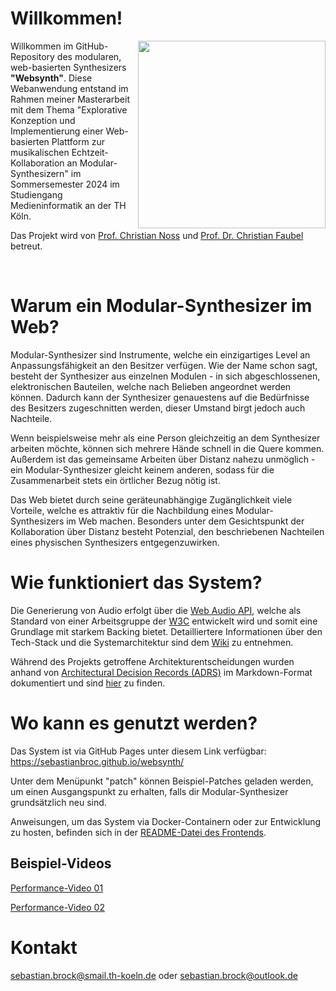 # Willkommen!
<img width="300" align="right" src="https://github.com/sebastianbroc/websynth/assets/63352229/8a731d5a-95dc-42da-81fe-cc67ab6baa50"> 

Willkommen im GitHub-Repository des modularen, web-basierten Synthesizers <b>"Websynth"</b>. Diese Webanwendung entstand im Rahmen meiner Masterarbeit mit dem Thema "Explorative Konzeption und Implementierung einer Web-basierten Plattform zur musikalischen Echtzeit-Kollaboration an Modular-Synthesizern" im Sommersemester 2024 im Studiengang Medieninformatik an der TH Köln.

Das Projekt wird von [Prof. Christian Noss](https://www.th-koeln.de/personen/christian.noss/) und [Prof. Dr. Christian Faubel](https://www.th-koeln.de/personen/christian.faubel/) betreut.

<br clear="both">


# Warum ein Modular-Synthesizer im Web?
Modular-Synthesizer sind Instrumente, welche ein einzigartiges Level an Anpassungsfähigkeit an den Besitzer verfügen. Wie der Name schon sagt, besteht der Synthesizer aus einzelnen Modulen - in sich abgeschlossenen, elektronischen Bauteilen, welche nach Belieben angeordnet werden können. Dadurch kann der Synthesizer genauestens auf die Bedürfnisse des Besitzers zugeschnitten werden, dieser Umstand birgt jedoch auch Nachteile.

Wenn beispielsweise mehr als eine Person gleichzeitig an dem Synthesizer arbeiten möchte, können sich mehrere Hände schnell in die Quere kommen. Außerdem ist das gemeinsame Arbeiten über Distanz nahezu unmöglich - ein Modular-Synthesizer gleicht keinem anderen, sodass für die Zusammenarbeit stets ein örtlicher Bezug nötig ist.

Das Web bietet durch seine geräteunabhängige Zugänglichkeit viele Vorteile, welche es attraktiv für die Nachbildung eines Modular-Synthesizers im Web machen. Besonders unter dem Gesichtspunkt der Kollaboration über Distanz besteht Potenzial, den beschriebenen Nachteilen eines physischen Synthesizers entgegenzuwirken.

# Wie funktioniert das System?
Die Generierung von Audio erfolgt über die [Web Audio API](https://developer.mozilla.org/en-US/docs/Web/API/Web_Audio_API), welche als Standard von einer Arbeitsgruppe der [W3C](https://www.w3.org/) entwickelt wird und somit eine Grundlage mit starkem Backing bietet. Detailliertere Informationen über den Tech-Stack und die Systemarchitektur sind dem [Wiki](https://github.com/sebastianbroc/websynth/wiki) zu entnehmen. 

Während des Projekts getroffene Architekturentscheidungen wurden anhand von [Architectural Decision Records (ADRS)](https://adr.github.io/) im Markdown-Format dokumentiert und sind [hier](https://github.com/sebastianbroc/websynth/tree/main/docs/decisions) zu finden.

# Wo kann es genutzt werden?
Das System ist via GitHub Pages unter diesem Link verfügbar: https://sebastianbroc.github.io/websynth/

Unter dem Menüpunkt "patch" können Beispiel-Patches geladen werden, um einen Ausgangspunkt zu erhalten, falls dir Modular-Synthesizer grundsätzlich neu sind.

Anweisungen, um das System via Docker-Containern oder zur Entwicklung zu hosten, befinden sich in der [README-Datei des Frontends](https://github.com/sebastianbroc/websynth/tree/main/websynth#readme). 


## Beispiel-Videos
[Performance-Video 01](https://youtu.be/sP62KJTY43U)

[Performance-Video 02](https://youtu.be/TH50pn13A24)

# Kontakt
sebastian.brock@smail.th-koeln.de oder sebastian.brock@outlook.de
